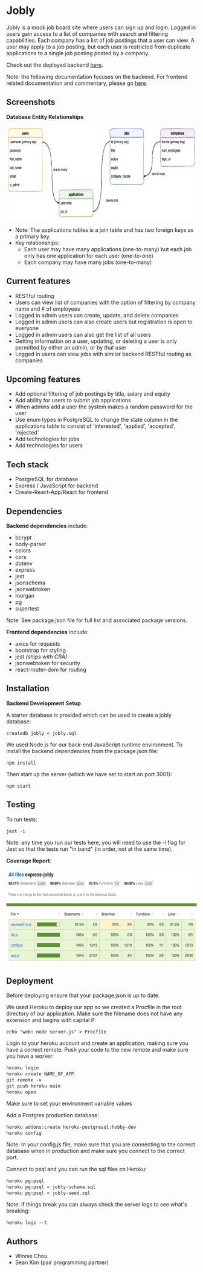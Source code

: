 # Jobly

Jobly is a mock job board site where users can sign up and login. Logged in users gain access to a list of companies with search and filtering capabilities. Each company has a list of job postings that a user can view. A user may apply to a job posting, but each user is restricted from duplicate applications to a single job posting posted by a company.

Check out the deployed backend <a href="https://winnie-jobly.herokuapp.com/">here</a>.

Note: the following documentation focuses on the backend. For frontend related documentation and commentary, please go <a href="https://github.com/Win-C/react-jobly">here</a>.

## Screenshots

**Database Entity Relationships**

<img src="/static/images/database-er-diagram.png" width="750" height="250">

- Note: The applications tables is a join table and has two foreign keys as a primary key. 
- Key relationships:
    - Each user may have many applications (one-to-many) but each job only has one application for each user (one-to-one)
    - Each company may have many jobs (one-to-many)

## Current features
- RESTful routing
- Users can view list of companies with the option of filtering by company name and # of employees
- Logged in admin users can create, update, and delete companies
- Logged in admin users can also create users but registration is open to everyone
- Logged in admin users can also get the list of all users
- Getting information on a user, updating, or deleting a user is only permitted by either an admin, or by that user
- Logged in users can view jobs with similar backend RESTful routing as companies

## Upcoming features
- Add optional filtering of job postings by title, salary and equity
- Add ability for users to submit job applications
- When admins add a user the system makes a random password for the user
- Use enum types in PostgreSQL to change the state column in the applications table to consist of 'interested', 'applied', 'accepted', 'rejected'
- Add technologies for jobs
- Add technologies for users

## Tech stack
- PostgreSQL for database
- Express / JavaScript for backend
- Create-React-App/React for frontend

## Dependencies
**Backend dependencies** include:
- bcrypt
- body-parser
- colors
- cors
- dotenv
- express
- jest
- jsonschema
- jsonwebtoken
- morgan
- pg
- supertest

Note: See package.json file for full list and associated package versions.

**Frontend dependencies** include:
- axios for requests
- bootstrap for styling
- jest *(ships with CRA)*
- jsonwebtoken for security
- react-router-dom for routing

## Installation
**Backend Development Setup**

A starter database is provided which can be used to create a jobly database:
```console
createdb jobly < jobly.sql
```

We used Node.js for our back-end JavaScript runtime environment. To install the backend dependencies from the package.json file:
```console
npm install
```

Then start up the server (which we have set to start on port 3001):
```console
npm start
```

## Testing

To run tests:
```console
jest -i
```

Note: any time you run our tests here, you will need to use the -i flag for Jest so that the tests run "in band" (in order, not at the same time).

**Coverage Report**:

<img src="/static/images/test-coverage-report.png" width="600" height="250">


## Deployment

Before deploying ensure that your package.json is up to date.

We used Heroku to deploy our app so we created a Procfile in the root directory of our application. Make sure the filename does not have any extension and begins with capital P:
```console
echo "web: node server.js" > Procfile
```

Login to your heroku account and create an application, making sure you have a correct remote. Push your code to the new remote and make sure you have a worker:
```console
heroku login
heroku create NAME_OF_APP
git remote -v
git push heroku main
heroku open
```

Make sure to set your environment variable values

Add a Postgres production database:
```console
heroku addons:create heroku-postgresql:hobby-dev
heroku config
```

Note: In your config.js file, make sure that you are connecting to the correct database when in production and make sure you connect to the correct port. 

Connect to psql and you can run the sql files on Heroku:
```console
heroku pg:psql
heroku pg:psql < jobly-schema.sql
heroku pg:psql < jobly-seed.sql
```

Note: if things break you can always check the server logs to see what's breaking:
```console
heroku logs --t
```

## Authors
- Winnie Chou
- Sean Kim (pair programming partner)